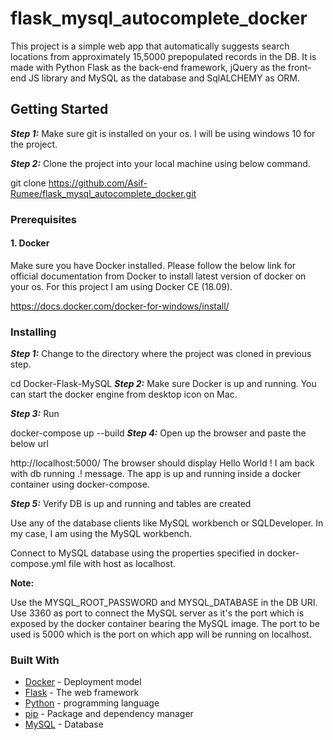 # flask_mysql_autocomplete_docker

This project is a simple web app that automatically suggests search locations from approximately 15,5000 prepopulated records in the DB. It is made with Python Flask as the back-end framework, jQuery as the front-end JS library and MySQL as the database and SqlALCHEMY as ORM. 

## Getting Started

***Step 1:*** Make sure git is installed on your os. I will be using windows 10 for the project.


***Step 2:*** Clone the project into your local machine using below command.

git clone https://github.com/Asif-Rumee/flask_mysql_autocomplete_docker.git

### Prerequisites

#### 1. Docker

Make sure you have Docker installed. Please follow the below link for official documentation from Docker to install latest version of docker on your os. For this project I am using Docker CE (18.09).

https://docs.docker.com/docker-for-windows/install/

### Installing

***Step 1:*** Change to the directory where the project was cloned in previous step.

cd Docker-Flask-MySQL
***Step 2:*** Make sure Docker is up and running. You can start the docker engine from desktop icon on Mac.

***Step 3:*** Run

docker-compose up --build
***Step 4:*** Open up the browser and paste the below url

http://localhost:5000/
The browser should display Hello World ! I am back with db running .! message. The app is up and running inside a docker container using docker-compose.

***Step 5:*** Verify DB is up and running and tables are created

Use any of the database clients like MySQL workbench or SQLDeveloper. In my case, I am using the MySQL workbench.

Connect to MySQL database using the properties specified in docker-compose.yml file with host as localhost.

**Note:**

Use the MYSQL_ROOT_PASSWORD and MYSQL_DATABASE in the DB URI.
Use 3360 as port to connect the MySQL server as it's the port which is exposed by the docker container bearing the MySQL image.
The port to be used is 5000 which is the port on which app will be running on localhost.



### Built With

* [Docker](https://www.docker.com/) - Deployment model
* [Flask](https://flask.palletsprojects.com/en/1.1.x/) - The web framework
* [Python](https://www.python.org/) - programming language
* [pip](https://pip.pypa.io/en/stable/) - Package and dependency manager
* [MySQL](https://www.mysql.com/) - Database
